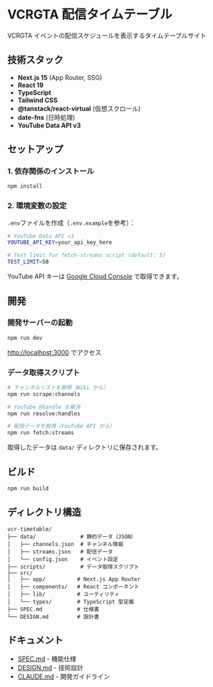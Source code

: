 # VCRGTA 配信タイムテーブル

VCRGTA イベントの配信スケジュールを表示するタイムテーブルサイト

## 技術スタック

- **Next.js 15** (App Router, SSG)
- **React 19**
- **TypeScript**
- **Tailwind CSS**
- **@tanstack/react-virtual** (仮想スクロール)
- **date-fns** (日時処理)
- **YouTube Data API v3**

## セットアップ

### 1. 依存関係のインストール

```bash
npm install
```

### 2. 環境変数の設定

`.env`ファイルを作成（`.env.example`を参考）：

```bash
# YouTube Data API v3
YOUTUBE_API_KEY=your_api_key_here

# Test limit for fetch-streams script (default: 5)
TEST_LIMIT=50
```

YouTube API キーは [Google Cloud Console](https://console.cloud.google.com/) で取得できます。

## 開発

### 開発サーバーの起動

```bash
npm run dev
```

[http://localhost:3000](http://localhost:3000) でアクセス

### データ取得スクリプト

```bash
# チャンネルリストを取得（Wiki から）
npm run scrape:channels

# YouTube @handle を解決
npm run resolve:handles

# 配信データを取得（YouTube API から）
npm run fetch:streams
```

取得したデータは `data/` ディレクトリに保存されます。

## ビルド

```bash
npm run build
```

## ディレクトリ構造

```
vcr-timetable/
├── data/              # 静的データ（JSON）
│   ├── channels.json  # チャンネル情報
│   ├── streams.json   # 配信データ
│   └── config.json    # イベント設定
├── scripts/           # データ取得スクリプト
├── src/
│   ├── app/          # Next.js App Router
│   ├── components/   # React コンポーネント
│   ├── lib/          # ユーティリティ
│   └── types/        # TypeScript 型定義
├── SPEC.md           # 仕様書
└── DESIGN.md         # 設計書
```

## ドキュメント

- [SPEC.md](./SPEC.md) - 機能仕様
- [DESIGN.md](./DESIGN.md) - 技術設計
- [CLAUDE.md](./CLAUDE.md) - 開発ガイドライン
